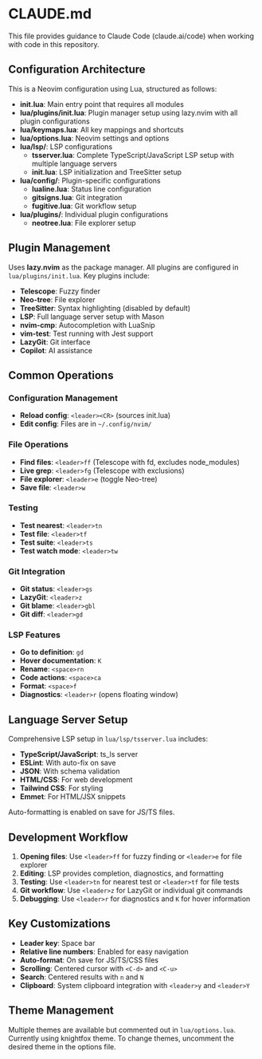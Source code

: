 # CLAUDE.md

This file provides guidance to Claude Code (claude.ai/code) when working with code in this repository.

## Configuration Architecture

This is a Neovim configuration using Lua, structured as follows:

- **init.lua**: Main entry point that requires all modules
- **lua/plugins/init.lua**: Plugin manager setup using lazy.nvim with all plugin configurations
- **lua/keymaps.lua**: All key mappings and shortcuts
- **lua/options.lua**: Neovim settings and options
- **lua/lsp/**: LSP configurations
  - **tsserver.lua**: Complete TypeScript/JavaScript LSP setup with multiple language servers
  - **init.lua**: LSP initialization and TreeSitter setup
- **lua/config/**: Plugin-specific configurations
  - **lualine.lua**: Status line configuration
  - **gitsigns.lua**: Git integration
  - **fugitive.lua**: Git workflow setup
- **lua/plugins/**: Individual plugin configurations
  - **neotree.lua**: File explorer setup

## Plugin Management

Uses **lazy.nvim** as the package manager. All plugins are configured in `lua/plugins/init.lua`. Key plugins include:

- **Telescope**: Fuzzy finder
- **Neo-tree**: File explorer
- **TreeSitter**: Syntax highlighting (disabled by default)
- **LSP**: Full language server setup with Mason
- **nvim-cmp**: Autocompletion with LuaSnip
- **vim-test**: Test running with Jest support
- **LazyGit**: Git interface
- **Copilot**: AI assistance

## Common Operations

### Configuration Management
- **Reload config**: `<leader><CR>` (sources init.lua)
- **Edit config**: Files are in `~/.config/nvim/`

### File Operations
- **Find files**: `<leader>ff` (Telescope with fd, excludes node_modules)
- **Live grep**: `<leader>fg` (Telescope with exclusions)
- **File explorer**: `<leader>e` (toggle Neo-tree)
- **Save file**: `<leader>w`

### Testing
- **Test nearest**: `<leader>tn`
- **Test file**: `<leader>tf`
- **Test suite**: `<leader>ts`
- **Test watch mode**: `<leader>tw`

### Git Integration
- **Git status**: `<leader>gs`
- **LazyGit**: `<leader>z`
- **Git blame**: `<leader>gbl`
- **Git diff**: `<leader>gd`

### LSP Features
- **Go to definition**: `gd`
- **Hover documentation**: `K`
- **Rename**: `<space>rn`
- **Code actions**: `<space>ca`
- **Format**: `<space>f`
- **Diagnostics**: `<leader>r` (opens floating window)

## Language Server Setup

Comprehensive LSP setup in `lua/lsp/tsserver.lua` includes:
- **TypeScript/JavaScript**: ts_ls server
- **ESLint**: With auto-fix on save
- **JSON**: With schema validation
- **HTML/CSS**: For web development
- **Tailwind CSS**: For styling
- **Emmet**: For HTML/JSX snippets

Auto-formatting is enabled on save for JS/TS files.

## Development Workflow

1. **Opening files**: Use `<leader>ff` for fuzzy finding or `<leader>e` for file explorer
2. **Editing**: LSP provides completion, diagnostics, and formatting
3. **Testing**: Use `<leader>tn` for nearest test or `<leader>tf` for file tests
4. **Git workflow**: Use `<leader>z` for LazyGit or individual git commands
5. **Debugging**: Use `<leader>r` for diagnostics and `K` for hover information

## Key Customizations

- **Leader key**: Space bar
- **Relative line numbers**: Enabled for easy navigation
- **Auto-format**: On save for JS/TS/CSS files
- **Scrolling**: Centered cursor with `<C-d>` and `<C-u>`
- **Search**: Centered results with `n` and `N`
- **Clipboard**: System clipboard integration with `<leader>y` and `<leader>Y`

## Theme Management

Multiple themes are available but commented out in `lua/options.lua`. Currently using knightfox theme. To change themes, uncomment the desired theme in the options file.